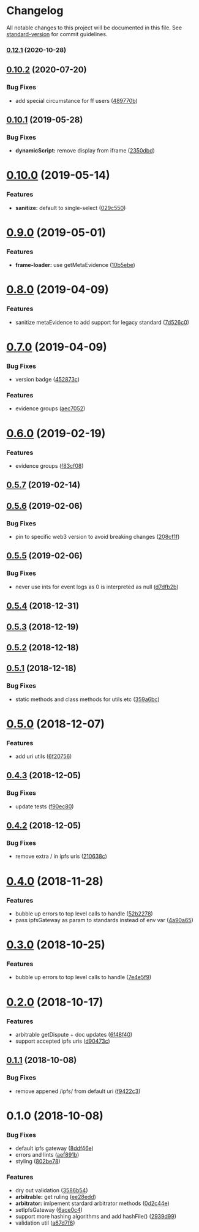 # Changelog

All notable changes to this project will be documented in this file. See [standard-version](https://github.com/conventional-changelog/standard-version) for commit guidelines.

### [0.12.1](https://github.com/kleros/archon/compare/v0.10.2...v0.12.1) (2020-10-28)

<a name="0.10.2"></a>
## [0.10.2](https://github.com/kleros/archon/compare/v0.10.1...v0.10.2) (2020-07-20)


### Bug Fixes

* add special circumstance for ff users ([489770b](https://github.com/kleros/archon/commit/489770b))



<a name="0.10.1"></a>
## [0.10.1](https://github.com/kleros/archon/compare/v0.10.0...v0.10.1) (2019-05-28)


### Bug Fixes

* **dynamicScript:** remove display from iframe ([2350dbd](https://github.com/kleros/archon/commit/2350dbd))



<a name="0.10.0"></a>
# [0.10.0](https://github.com/kleros/archon/compare/v0.9.0...v0.10.0) (2019-05-14)


### Features

* **sanitize:** default to single-select ([029c550](https://github.com/kleros/archon/commit/029c550))



<a name="0.9.0"></a>
# [0.9.0](https://github.com/kleros/archon/compare/v0.8.0...v0.9.0) (2019-05-01)


### Features

* **frame-loader:** use getMetaEvidence ([10b5ebe](https://github.com/kleros/archon/commit/10b5ebe))



<a name="0.8.0"></a>
# [0.8.0](https://github.com/kleros/archon/compare/v0.7.0...v0.8.0) (2019-04-09)


### Features

* sanitize metaEvidence to add support for legacy standard ([7d526c0](https://github.com/kleros/archon/commit/7d526c0))



<a name="0.7.0"></a>
# [0.7.0](https://github.com/kleros/archon/compare/v0.5.7...v0.7.0) (2019-04-09)


### Bug Fixes

* version badge ([452873c](https://github.com/kleros/archon/commit/452873c))


### Features

* evidence groups ([aec7052](https://github.com/kleros/archon/commit/aec7052))



<a name="0.6.0"></a>
# [0.6.0](https://github.com/kleros/archon/compare/v0.5.7...v0.6.0) (2019-02-19)


### Features

* evidence groups ([f83cf08](https://github.com/kleros/archon/commit/f83cf08))



<a name="0.5.7"></a>
## [0.5.7](https://github.com/kleros/archon/compare/v0.5.6...v0.5.7) (2019-02-14)



<a name="0.5.6"></a>
## [0.5.6](https://github.com/kleros/archon/compare/v0.5.5...v0.5.6) (2019-02-06)


### Bug Fixes

* pin to specific web3 version to avoid breaking changes ([208cf1f](https://github.com/kleros/archon/commit/208cf1f))



<a name="0.5.5"></a>
## [0.5.5](https://github.com/kleros/archon/compare/v0.5.4...v0.5.5) (2019-02-06)


### Bug Fixes

* never use ints for event logs as 0 is interpreted as null ([d7dfb2b](https://github.com/kleros/archon/commit/d7dfb2b))



<a name="0.5.4"></a>
## [0.5.4](https://github.com/kleros/archon/compare/v0.5.3...v0.5.4) (2018-12-31)



<a name="0.5.3"></a>
## [0.5.3](https://github.com/kleros/archon/compare/v0.5.2...v0.5.3) (2018-12-19)



<a name="0.5.2"></a>
## [0.5.2](https://github.com/kleros/archon/compare/v0.5.1...v0.5.2) (2018-12-18)



<a name="0.5.1"></a>
## [0.5.1](https://github.com/kleros/archon/compare/v0.5.0...v0.5.1) (2018-12-18)


### Bug Fixes

* static methods and class methods for utils etc ([359a6bc](https://github.com/kleros/archon/commit/359a6bc))



<a name="0.5.0"></a>
# [0.5.0](https://github.com/kleros/archon/compare/v0.4.3...v0.5.0) (2018-12-07)


### Features

* add uri utils ([6f20756](https://github.com/kleros/archon/commit/6f20756))



<a name="0.4.3"></a>
## [0.4.3](https://github.com/kleros/archon/compare/v0.4.2...v0.4.3) (2018-12-05)


### Bug Fixes

* update tests ([f90ec80](https://github.com/kleros/archon/commit/f90ec80))



<a name="0.4.2"></a>
## [0.4.2](https://github.com/kleros/archon/compare/v0.4.0...v0.4.2) (2018-12-05)


### Bug Fixes

* remove extra / in ipfs uris ([210638c](https://github.com/kleros/archon/commit/210638c))



<a name="0.4.0"></a>
# [0.4.0](https://github.com/kleros/archon/compare/v0.2.0...v0.4.0) (2018-11-28)


### Features

* bubble up errors to top level calls to handle ([52b2278](https://github.com/kleros/archon/commit/52b2278))
* pass ipfsGateway as param to standards instead of env var ([4a90a65](https://github.com/kleros/archon/commit/4a90a65))



<a name="0.3.0"></a>
# [0.3.0](https://github.com/kleros/archon/compare/v0.2.0...v0.3.0) (2018-10-25)


### Features

* bubble up errors to top level calls to handle ([7e4e5f9](https://github.com/kleros/archon/commit/7e4e5f9))



<a name="0.2.0"></a>
# [0.2.0](https://github.com/kleros/archon/compare/v0.1.1...v0.2.0) (2018-10-17)


### Features

* arbitrable getDispute + doc updates ([6f48f40](https://github.com/kleros/archon/commit/6f48f40))
* support accepted ipfs uris ([d90473c](https://github.com/kleros/archon/commit/d90473c))



<a name="0.1.1"></a>
## [0.1.1](https://github.com/kleros/archon/compare/v0.1.0...v0.1.1) (2018-10-08)


### Bug Fixes

* remove appened /ipfs/ from default uri ([f9422c3](https://github.com/kleros/archon/commit/f9422c3))



<a name="0.1.0"></a>
# 0.1.0 (2018-10-08)


### Bug Fixes

* default ipfs gateway ([8ddf46e](https://github.com/kleros/archon/commit/8ddf46e))
* errors and lints ([aef891b](https://github.com/kleros/archon/commit/aef891b))
* styling ([802be78](https://github.com/kleros/archon/commit/802be78))


### Features

* dry out validation ([3586b54](https://github.com/kleros/archon/commit/3586b54))
* **arbitrable:** get ruling ([ee28edd](https://github.com/kleros/archon/commit/ee28edd))
* **arbitrator:** imlpement stardard arbitrator methods ([0d2c44e](https://github.com/kleros/archon/commit/0d2c44e))
* setIpfsGateway ([6ace0c4](https://github.com/kleros/archon/commit/6ace0c4))
* support more hashing algorithms and add hashFile() ([2939d99](https://github.com/kleros/archon/commit/2939d99))
* validation util ([a67d7f6](https://github.com/kleros/archon/commit/a67d7f6))
